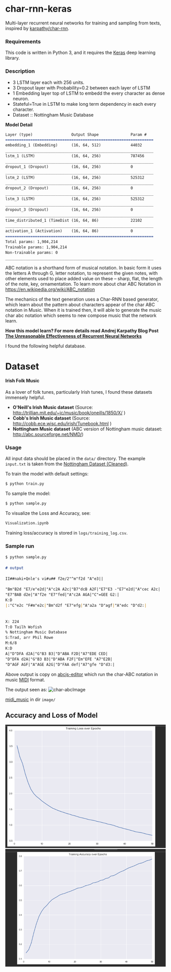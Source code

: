 # char-rnn-keras

Multi-layer recurrent neural networks for training and sampling from texts, inspired by [karpathy/char-rnn](https://github.com/karpathy/char-rnn).

### Requirements

This code is written in Python 3, and it requires the [Keras](https://keras.io) deep learning library.

### Description
* 3 LSTM layer each with 256 units.
* 3 Dropout layer with Probability=0.2 between each layer of LSTM
* 1 Embedding layer top of LSTM to embedd the every character as dense neuron.
* Stateful=True in LSTM to make long term dependency in each every character.
* Dataset :: Nottingham Music Database

**Model Detail**
```markdown
Layer (type)                 Output Shape              Param #   
=================================================================
embedding_1 (Embedding)      (16, 64, 512)             44032     
_________________________________________________________________
lstm_1 (LSTM)                (16, 64, 256)             787456    
_________________________________________________________________
dropout_1 (Dropout)          (16, 64, 256)             0         
_________________________________________________________________
lstm_2 (LSTM)                (16, 64, 256)             525312    
_________________________________________________________________
dropout_2 (Dropout)          (16, 64, 256)             0         
_________________________________________________________________
lstm_3 (LSTM)                (16, 64, 256)             525312    
_________________________________________________________________
dropout_3 (Dropout)          (16, 64, 256)             0         
_________________________________________________________________
time_distributed_1 (TimeDist (16, 64, 86)              22102     
_________________________________________________________________
activation_1 (Activation)    (16, 64, 86)              0         
=================================================================
Total params: 1,904,214
Trainable params: 1,904,214
Non-trainable params: 0
_________________________________________________________________
```
ABC notation is a shorthand form of musical notation. In basic form it uses the letters A through G, letter notation, to represent the given notes, with other elements used to place added value on these – sharp, flat, the length of the note, key, ornamentation. 
To learn more about char ABC Notation in https://en.wikipedia.org/wiki/ABC_notation

The mechanics of the text generation uses a Char-RNN based generator, which learn about the pattern about characters appear of the char ABC notation in Music.
When it is trained then, it will able to generate the music char abc notation which seems to new compose music that the network learn.

**How this model learn? For more details read Andrej Karpathy Blog Post [The Unreasonable Effectiveness of Recurrent Neural Networks](http://karpathy.github.io/2015/05/21/rnn-effectiveness/)**

I found the following helpful database.
# Dataset
#### Irish Folk Music 

As a lover of folk tunes, particularly Irish tunes, I found these datasets immensely helpful.
- **O'Neill's Irish Music dataset** (Source: http://trillian.mit.edu/~jc/music/book/oneills/1850/X/ )
- **Cobb's Irish Music dataset** (Source: http://cobb.ece.wisc.edu/irish/Tunebook.html )
- **Nottingham Music dataset** (ABC version of Nottingham music dataset: http://abc.sourceforge.net/NMD/)
### Usage

All input data should be placed in the `data/` directory. The example `input.txt` is taken from the [Nottingham Dataset (Cleaned)](https://github.com/jukedeck/nottingham-dataset).

To train the model with default settings:
```bash
$ python train.py
```

To sample the model:
```bash
$ python sample.py
```

To visualize the Loss and Accuracy, see:
```bash
Visualization.ipynb
```
Training loss/accuracy is stored in `logs/training_log.csv`.

### Sample run
```markdown
$ python sample.py

# output 

II##naki+Qnle's vi#u## f2e/2"^m"f2d "A"e3||

"Bm"B2d "E7/e"e2d|"A"c2A A2c|"B7"dcB A2F|"E7"E3 -"E7"e2d|"A"cec A2c|
"E7"BAB d2e|"A"f2e "E7"fed|"A"c2A AGA|"C"=GEE G2:|
K:D
|:"C"e2c "F#m"e2c|"Bm"d2f "E7"efg|"A"a2a "D"agf|"A"edc "D"d2:|


X: 224
T:O Tailh Wofish
% Nottingham Music Database
S:Trad, arr Phil Rowe
M:6/8
K:D
A|"D"DFA d2A|"G"B3 B3|"D"ABA F2D|"A7"EDE CED|
"D"DFA d2A|"G"B3 B3|"D"ABA F2F|"Em"EFE "A7"E2B|
"D"AGF AGF|"A"AGE A2G|"D"FAA def|"A7"gfe "D"d3:|

```
Above output is copy on [abcjs-editor](https://abcjs.net/abcjs-editor.html)  which run the char-ABC notation in music [MIDI](https://en.wikipedia.org/wiki/MIDI) format.

The output seen as:
![char-abcImage](https://github.com/sushant097/Music-Generation-Char-RNN/blob/master/image/abcjs%20editor-abcjs.net.png)


[midi_music](image/o_tailh_wofish.midi) in dir `image/` 


## Accuracy and Loss of Model

![loss](image/char_rnn_music_loss.png)![accuracy](image/char_rnn_music_accuracy.png)

